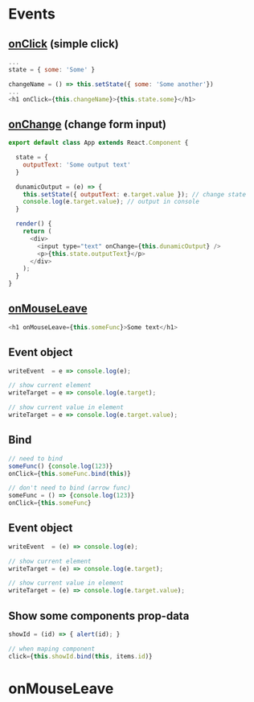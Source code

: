 # Events
## <u>onClick</u> (simple click)
```js
...
state = { some: 'Some' }

changeName = () => this.setState({ some: 'Some another'})
...
<h1 onClick={this.changeName}>{this.state.some}</h1>
```

## <u>onChange</u> (change form input)
```js
export default class App extends React.Component {

  state = {
    outputText: 'Some output text'
  }

  dunamicOutput = (e) => {
    this.setState({ outputText: e.target.value }); // change state
    console.log(e.target.value); // output in console
  }

  render() {
    return (
      <div>
        <input type="text" onChange={this.dunamicOutput} />
        <p>{this.state.outputText}</p>
      </div>
    );
  }
}
```
## <u>onMouseLeave</u>
```js
<h1 onMouseLeave={this.someFunc}>Some text</h1>
```

## Event object
```js
writeEvent  = e => console.log(e);

// show current element
writeTarget = e => console.log(e.target);

// show current value in element
writeTarget = e => console.log(e.target.value);

```

## Bind
```js
// need to bind
someFunc() {console.log(123)}
onClick={this.someFunc.bind(this)}

// don't need to bind (arrow func)
someFunc = () => {console.log(123)}
onClick={this.someFunc}
```
## Event object
```js
writeEvent  = (e) => console.log(e);

// show current element
writeTarget = (e) => console.log(e.target);

// show current value in element
writeTarget = (e) => console.log(e.target.value);

```

## Show some components prop-data
```js
showId = (id) => { alert(id); }

// when maping component
click={this.showId.bind(this, items.id)}

```
# onMouseLeave
